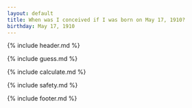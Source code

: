 ```yaml
---
layout: default
title: When was I conceived if I was born on May 17, 1910?
birthday: May 17, 1910
---
```


{% include header.md %}

{% include guess.md %}

{% include calculate.md %}

{% include safety.md %}

{% include footer.md %}



